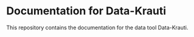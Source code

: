 # Documentation for Data-Krauti

This repository contains the documentation for the data tool Data-Krauti.

